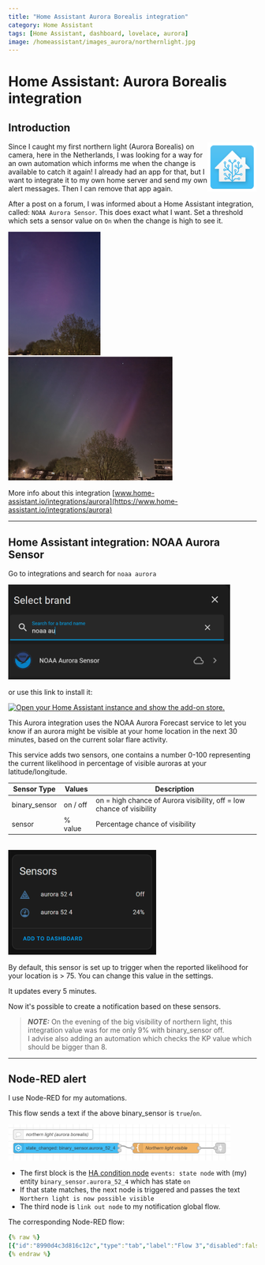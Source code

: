 ```yaml
---
title: "Home Assistant Aurora Borealis integration"
category: Home Assistant
tags: [Home Assistant, dashboard, lovelace, aurora]
image: /homeassistant/images_aurora/northernlight.jpg
---
```


# Home Assistant: Aurora Borealis integration

## Introduction

<a href="index"><img src="images/home_assistant_logo.png" style="float: right;" alt="Home Assistant logo" height="100px"></a>
Since I caught my first northern light (Aurora Borealis) on camera, here in the Netherlands, I was looking for a way for an own automation which informs me when the change is available to catch it again! I already had an app for that, but I want to integrate it to my own home server and send my own alert messages. Then I can remove that app again.

After a post on a forum, I was informed about a Home Assistant integration, called: `NOAA Aurora Sensor`. 
This does exact what I want. 
Set a threshold which sets a sensor value on `On` when the change is high to see it.

<img src="images_aurora/northernlight.jpg" height="250px" alt="My first northern light photo">

<img src="images_aurora/northernlight2.jpg" height="250px" alt="My first northern light photo">

<br>

More info about this integration [www.home-assistant.io/integrations/aurora](https://www.home-assistant.io/integrations/aurora)

---
## Home Assistant integration: NOAA Aurora Sensor

Go to integrations and search for `noaa aurora`

<img src="images_aurora/aurora_integration.png" width="450px" alt="find NOAA Aurora Sensor integration">

or use this link to install it:

[![Open your Home Assistant instance and show the add-on store.](https://my.home-assistant.io/badges/config_flow_start.svg)](https://my.home-assistant.io/redirect/config_flow_start/?domain=aurora)

This Aurora integration uses the NOAA Aurora Forecast service to let you know if an aurora might be visible at your home location in the next 30 minutes, based on the current solar flare activity.

This service adds two sensors, one contains a number 0-100 representing the current likelihood in percentage of visible auroras at your latitude/longitude.

| Sensor Type   | Values   | Description                                                           |
|---------------|----------|-----------------------------------------------------------------------|
| binary_sensor | on / off | on = high chance of Aurora visibility, off = low chance of visibility |
| sensor        | % value  | Percentage chance of visibility                                       |
<br>
<img src="images_aurora/aurora_sensors.png" alt="two sensors added" width="300px">

By default, this sensor is set up to trigger when the reported likelihood for your location is > 75. You can change this value in the settings.

It updates every 5 minutes.

Now it's possible to create a notification based on these sensors.

> **_NOTE:_** On the evening of the big visibility of northern light, this integration value was for me only 9% with binary_sensor off.\
> I advise also adding an automation which checks the KP value which should be bigger than 8.

---

## Node-RED alert

I use Node-RED for my automations. 

This flow sends a text if the above binary_sensor is `true`/`on`.

<img src="images_aurora/aurora_nodered_alert.png" width="450px" alt="node-RED flow alert">

* The first block is the [HA condition node](../node-red/node-red_home-assistant) `events: state node` with (my) entity `binary_sensor.aurora_52_4` which has state `on`
* If that state matches, the next node is triggered and passes the text `Northern light is now possible visible` 
* The third node is `link out node` to my notification global flow.

The corresponding Node-RED flow:
```yaml
{% raw %}
[{"id":"8990d4c3d816c12c","type":"tab","label":"Flow 3","disabled":false,"info":"","env":[]},{"id":"c16ee5149b439845","type":"server-state-changed","z":"8990d4c3d816c12c","name":"","server":"969e9e50.88897","version":5,"outputs":2,"exposeAsEntityConfig":"","entityId":"binary_sensor.aurora_52_4","entityIdType":"exact","outputInitially":false,"stateType":"str","ifState":"on","ifStateType":"str","ifStateOperator":"is","outputOnlyOnStateChange":true,"for":0,"forType":"num","forUnits":"minutes","ignorePrevStateNull":true,"ignorePrevStateUnknown":true,"ignorePrevStateUnavailable":true,"ignoreCurrentStateUnknown":true,"ignoreCurrentStateUnavailable":true,"outputProperties":[{"property":"payload","propertyType":"msg","value":"","valueType":"entityState"},{"property":"data","propertyType":"msg","value":"","valueType":"eventData"},{"property":"topic","propertyType":"msg","value":"","valueType":"triggerId"}],"x":200,"y":80,"wires":[["fb513212ee004153"],[]]},{"id":"13cf622cd20da9fa","type":"comment","z":"8990d4c3d816c12c","name":"northern light (aurora borealis)","info":"","x":160,"y":40,"wires":[]},{"id":"6b807e64aa44f552","type":"link out","z":"8990d4c3d816c12c","name":"send notification","mode":"link","links":[],"x":665,"y":80,"wires":[]},{"id":"fb513212ee004153","type":"template","z":"8990d4c3d816c12c","name":"Northern light visible","field":"payload","fieldType":"msg","format":"handlebars","syntax":"mustache","template":"Northern light is now possible visible","output":"str","x":500,"y":80,"wires":[["6b807e64aa44f552"]]},{"id":"969e9e50.88897","type":"server","name":"Home Assistant","version":5,"addon":false,"rejectUnauthorizedCerts":true,"ha_boolean":"y|yes|true|on|home|open","connectionDelay":false,"cacheJson":true,"heartbeat":false,"heartbeatInterval":"30","areaSelector":"friendlyName","deviceSelector":"friendlyName","entitySelector":"friendlyName","statusSeparator":"at: ","statusYear":"hidden","statusMonth":"short","statusDay":"numeric","statusHourCycle":"h23","statusTimeFormat":"h:m","enableGlobalContextStore":true}]
{% endraw %}
```


